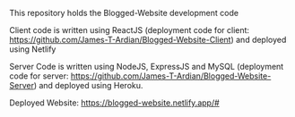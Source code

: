 This repository holds the Blogged-Website development code<br />

Client code is written using ReactJS (deployment code for client: https://github.com/James-T-Ardian/Blogged-Website-Client) and deployed using Netlify<br />

Server Code is written using NodeJS, ExpressJS and MySQL (deployment code for server: https://github.com/James-T-Ardian/Blogged-Website-Server) and deployed using Heroku.

Deployed Website: https://blogged-website.netlify.app/# <br />

